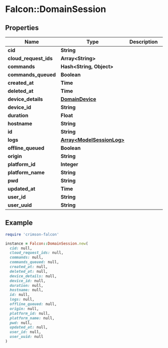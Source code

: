 # Falcon::DomainSession

## Properties

| Name | Type | Description | Notes |
| ---- | ---- | ----------- | ----- |
| **cid** | **String** |  |  |
| **cloud_request_ids** | **Array&lt;String&gt;** |  |  |
| **commands** | **Hash&lt;String, Object&gt;** |  |  |
| **commands_queued** | **Boolean** |  |  |
| **created_at** | **Time** |  |  |
| **deleted_at** | **Time** |  |  |
| **device_details** | [**DomainDevice**](DomainDevice.md) |  |  |
| **device_id** | **String** |  |  |
| **duration** | **Float** |  |  |
| **hostname** | **String** |  |  |
| **id** | **String** |  |  |
| **logs** | [**Array&lt;ModelSessionLog&gt;**](ModelSessionLog.md) |  |  |
| **offline_queued** | **Boolean** |  |  |
| **origin** | **String** |  |  |
| **platform_id** | **Integer** |  |  |
| **platform_name** | **String** |  |  |
| **pwd** | **String** |  |  |
| **updated_at** | **Time** |  |  |
| **user_id** | **String** |  |  |
| **user_uuid** | **String** |  |  |

## Example

```ruby
require 'crimson-falcon'

instance = Falcon::DomainSession.new(
  cid: null,
  cloud_request_ids: null,
  commands: null,
  commands_queued: null,
  created_at: null,
  deleted_at: null,
  device_details: null,
  device_id: null,
  duration: null,
  hostname: null,
  id: null,
  logs: null,
  offline_queued: null,
  origin: null,
  platform_id: null,
  platform_name: null,
  pwd: null,
  updated_at: null,
  user_id: null,
  user_uuid: null
)
```

